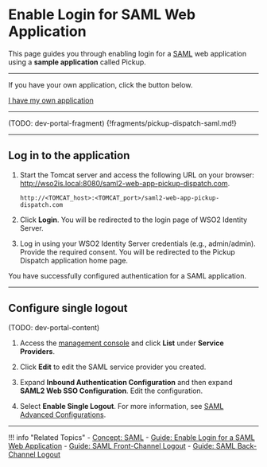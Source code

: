 # Enable Login for SAML Web Application

This page guides you through enabling login for a [SAML](TODO:insert-link-to-concepts) web application using a **sample application** called Pickup. 

----
If you have your own application, click the button below.

<a class="samplebtn_a" href="../../guides/login/webapp-saml"   rel="nofollow noopener">I have my own application</a>

----

(TODO: dev-portal-fragment)
{!fragments/pickup-dispatch-saml.md!}

----

## Log in to the application

1. Start the Tomcat server and access the following URL on your browser: <http://wso2is.local:8080/saml2-web-app-pickup-dispatch.com>.

	```
	http://<TOMCAT_host>:<TOMCAT_port>/saml2-web-app-pickup-dispatch.com
	```

2. Click **Login**. You will be redirected to the login page of WSO2 Identity Server. 

3. Log in using your WSO2 Identity Server credentials (e.g., admin/admin). Provide the required consent. You will be redirected to the Pickup Dispatch application home page.

You have successfully configured authentication for a SAML application.

----

## Configure single logout

(TODO: dev-portal-content)

1. Access the [management console]() and click **List** under **Service Providers**. 

2. Click **Edit** to edit the SAML service provider you created.

3. Expand **Inbound Authentication Configuration** and then expand **SAML2 Web SSO Configuration**. Edit the configuration.

4. Select **Enable Single Logout**. For more information, see [SAML Advanced Configurations](../../guides/login/saml-app-config-advanced#enable-single-logout).

-----

!!! info "Related Topics"
    - [Concept: SAML](TODO:insert-link-to-concepts)
    - [Guide: Enable Login for a SAML Web Application](../../../guides/webapp-saml)
    - [Guide: SAML Front-Channel Logout](../saml-front-channel-logout)
    - [Guide: SAML Back-Channel Logout](../saml-back-channel-logout)

